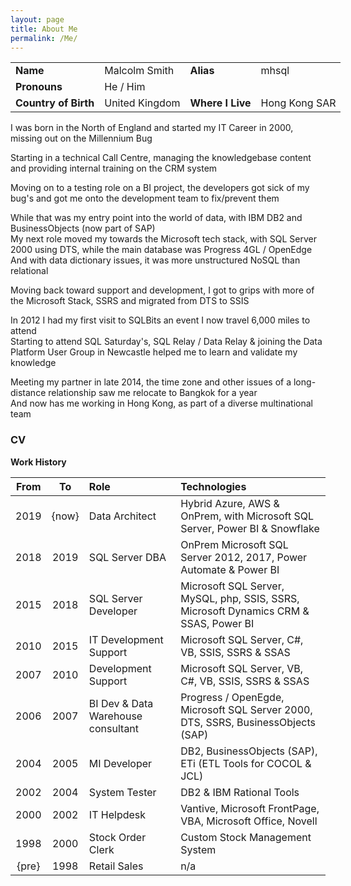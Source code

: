 ```yaml
---
layout: page
title: About Me
permalink: /Me/
---
```


<table style="width: 600px;">
<tr><td><b>Name</b></td><td>Malcolm Smith</td>
<td><b>Alias</b></td><td>mhsql</td></tr>
<tr><td><b>Pronouns</b></td><td>He / Him</td><td colspan=2>&nbsp;</td></tr>
<tr><td><b>Country of Birth</b></td><td>United Kingdom</td>
<td><b>Where I Live</b></td><td>Hong Kong SAR</td></tr>
</table>

I was born in the North of England and started my IT Career in 2000, missing out on the Millennium Bug

Starting in a technical Call Centre, managing the knowledgebase content and providing internal training on the CRM system

Moving on to a testing role on a BI project, the developers got sick of my bug's and got me onto the development team to fix/prevent them

While that was my entry point into the world of data, with IBM DB2 and BusinessObjects (now part of SAP)
<br>My next role moved my towards the Microsoft tech stack, with SQL Server 2000 using DTS, while the main database was Progress 4GL / OpenEdge
<br>And with data dictionary issues, it was more unstructured NoSQL than relational

Moving back toward support and development, I got to grips with more of the Microsoft Stack, SSRS and migrated from DTS to SSIS

In 2012 I had my first visit to SQLBits an event I now travel 6,000 miles to attend
<br>Starting to attend SQL Saturday's, SQL Relay / Data Relay &amp; joining the Data Platform User Group in Newcastle helped me to learn and validate my knowledge

Meeting my partner in late 2014, the time zone and other issues of a long-distance relationship saw me relocate to Bangkok for a year
<br>And now has me working in Hong Kong, as part of a diverse multinational team

### CV

**Work History**

 From | To | Role | Technologies
:---:|:---:|:--- |:---
 2019 | {now} | Data Architect | Hybrid Azure, AWS &amp; OnPrem, with Microsoft SQL Server, Power BI &amp; Snowflake
 2018 | 2019 | SQL Server DBA | OnPrem Microsoft SQL Server 2012, 2017, Power Automate &amp; Power BI
 2015 | 2018 | SQL Server Developer | Microsoft SQL Server, MySQL, php, SSIS, SSRS, Microsoft Dynamics CRM &amp; SSAS, Power BI
 2010 | 2015 | IT Development Support | Microsoft SQL Server, C#, VB, SSIS, SSRS &amp; SSAS
 2007 | 2010 | Development Support | Microsoft SQL Server, VB, C#, VB, SSIS, SSRS &amp; SSAS
 2006 | 2007 | BI Dev &amp; Data Warehouse consultant | Progress / OpenEgde, Microsoft SQL Server 2000, DTS, SSRS, BusinessObjects (SAP)
 2004 | 2005 | MI Developer | DB2, BusinessObjects (SAP), ETi (ETL Tools for COCOL &amp; JCL)
 2002 | 2004 | System Tester | DB2 &amp; IBM Rational Tools
 2000 | 2002 | IT Helpdesk | Vantive, Microsoft FrontPage, VBA, Microsoft Office, Novell
 1998 | 2000 | Stock Order Clerk | Custom Stock Management System
 {pre} | 1998 | Retail Sales | n/a
